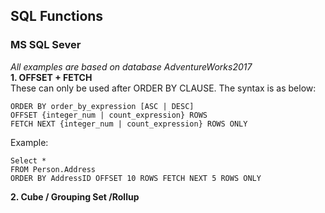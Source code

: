 ## SQL Functions
### MS SQL Sever
*All examples are based on database AdventureWorks2017*  
**1. OFFSET + FETCH**  
These can only be used after ORDER BY CLAUSE. The syntax is as below:  
```
ORDER BY order_by_expression [ASC | DESC]
OFFSET {integer_num | count_expression} ROWS
FETCH NEXT {integer_num | count_expression} ROWS ONLY
```
Example:
```
Select *
FROM Person.Address
ORDER BY AddressID OFFSET 10 ROWS FETCH NEXT 5 ROWS ONLY
```
**2. Cube / Grouping Set /Rollup**
